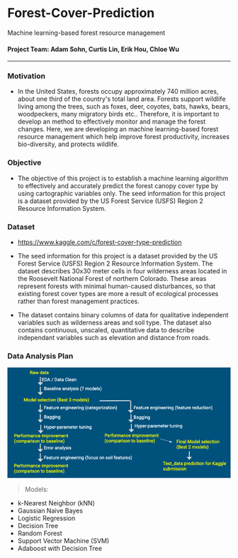 # Forest-Cover-Prediction
Machine learning-based forest resource management

#### Project Team: Adam Sohn, Curtis Lin, Erik Hou, Chloe Wu

---------------

### Motivation

- In the United States, forests occupy approximately 740 million acres, about one third of the country's total land area. Forests support wildlife living among the trees, such as foxes, deer, coyotes, bats, hawks, bears, woodpeckers, many migratory birds etc.. Therefore, it is important to develop an method to effectively monitor and manage the forest changes. Here, we are developing an machine learning-based forest resource management which help improve forest productivity, increases bio-diversity, and protects wildlife.
### Objective
- The objective of this project is to establish a machine learning algorithm to effectively and accurately predict the forest canopy cover type by using cartographic variables only. The seed information for this project is a dataset provided by the US Forest Service (USFS) Region 2 Resource Information System.

### Dataset

- https://www.kaggle.com/c/forest-cover-type-prediction

- The seed information for this project is a dataset provided by the US Forest Service (USFS) Region 2 Resource Information System. The dataset describes 30x30 meter cells in four wilderness areas located in the Roosevelt National Forest of northern Colorado. These areas represent forests with minimal human-caused disturbances, so that existing forest cover types are more a result of ecological processes rather than forest management practices.

- The dataset contains binary columns of data for qualitative independent variables such as wilderness areas and soil type. The dataset also contains continuous, unscaled, quantitative data to describe independant variables such as elevation and distance from roads.

### Data Analysis Plan

![Forest_modeling](Forest_modeling_plan.png)

> Models: 
- k-Nearest Neighbor (kNN)
- Gaussian Naive Bayes
- Logistic Regression
- Decision Tree
- Random Forest
- Support Vector Machine (SVM)
- Adaboost with Decision Tree